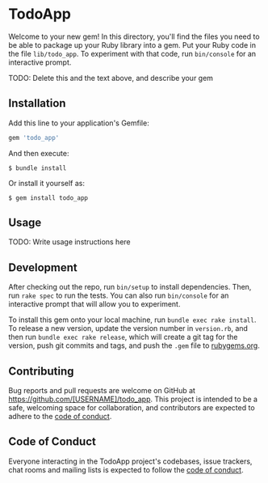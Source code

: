 # TodoApp

Welcome to your new gem! In this directory, you'll find the files you need to be able to package up your Ruby library into a gem. Put your Ruby code in the file `lib/todo_app`. To experiment with that code, run `bin/console` for an interactive prompt.

TODO: Delete this and the text above, and describe your gem

## Installation

Add this line to your application's Gemfile:

```ruby
gem 'todo_app'
```

And then execute:

    $ bundle install

Or install it yourself as:

    $ gem install todo_app

## Usage

TODO: Write usage instructions here

## Development

After checking out the repo, run `bin/setup` to install dependencies. Then, run `rake spec` to run the tests. You can also run `bin/console` for an interactive prompt that will allow you to experiment.

To install this gem onto your local machine, run `bundle exec rake install`. To release a new version, update the version number in `version.rb`, and then run `bundle exec rake release`, which will create a git tag for the version, push git commits and tags, and push the `.gem` file to [rubygems.org](https://rubygems.org).

## Contributing

Bug reports and pull requests are welcome on GitHub at https://github.com/[USERNAME]/todo_app. This project is intended to be a safe, welcoming space for collaboration, and contributors are expected to adhere to the [code of conduct](https://github.com/[USERNAME]/todo_app/blob/master/CODE_OF_CONDUCT.md).


## Code of Conduct

Everyone interacting in the TodoApp project's codebases, issue trackers, chat rooms and mailing lists is expected to follow the [code of conduct](https://github.com/[USERNAME]/todo_app/blob/master/CODE_OF_CONDUCT.md).
